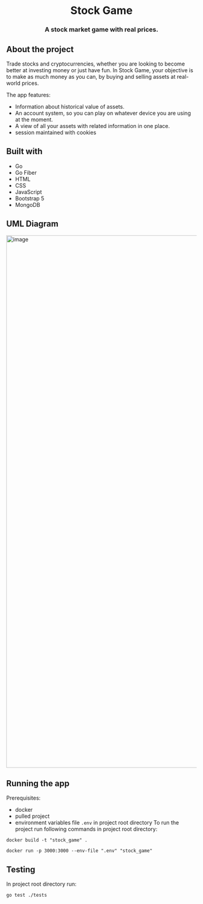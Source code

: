 <div  align="center">
	<h1 align="center">Stock Game</h1>
	<h3 align="center">A stock market game with real prices.</h3>
</div>

## About the project
Trade stocks and cryptocurrencies, whether you are looking to become better at investing money or just have fun. In Stock Game, your objective is to make as much money as you can, by buying and selling assets at real-world prices.

The app features:
* Information about historical value of assets.
* An account system, so you can play on whatever device you are using at the moment.
* A view of all your assets with related information in one place.
* session maintained with cookies

## Built with
* Go
* Go Fiber
* HTML
* CSS
* JavaScript
* Bootstrap 5
* MongoDB

## UML Diagram
<img width="1404" alt="image" src="https://user-images.githubusercontent.com/49531832/173229995-40bc80ab-26d2-401c-b679-e4d151755ba7.png">

## Running the app
Prerequisites:
* docker
* pulled project
* environment variables file `.env` in project root directory
To run the project run following commands in project root directory:
```
docker build -t "stock_game" .
```
```
docker run -p 3000:3000 --env-file ".env" "stock_game"
```

## Testing
In project root directory run:
```
go test ./tests
```
